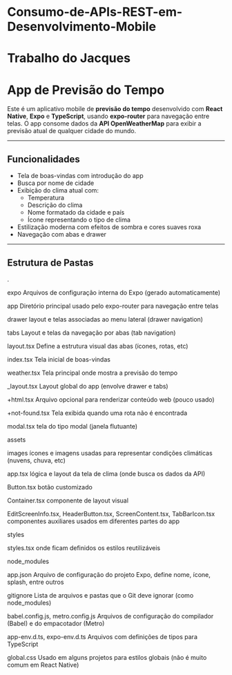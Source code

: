 # Consumo-de-APIs-REST-em-Desenvolvimento-Mobile
# Trabalho do Jacques
# App de Previsão do Tempo

Este é um aplicativo mobile de **previsão do tempo** desenvolvido com **React Native**, **Expo** e **TypeScript**, usando **expo-router** para navegação entre telas. O app consome dados da **API OpenWeatherMap** para exibir a previsão atual de qualquer cidade do mundo.

---

## Funcionalidades

- Tela de boas-vindas com introdução do app
- Busca por nome de cidade
- Exibição do clima atual com:
  - Temperatura
  - Descrição do clima
  - Nome formatado da cidade e país
  - Ícone representando o tipo de clima
- Estilização moderna com efeitos de sombra e cores suaves roxa
- Navegação com abas e drawer

---

## Estrutura de Pastas
.

expo Arquivos de configuração interna do Expo (gerado automaticamente)

app Diretório principal usado pelo expo-router para navegação entre telas

drawer layout e telas associadas ao menu lateral (drawer navigation)

tabs    Layout e telas da navegação por abas (tab navigation)

layout.tsx   Define a estrutura visual das abas (ícones, rotas, etc)

index.tsx       Tela inicial de boas-vindas

 weather.tsx     Tela principal onde mostra a previsão do tempo

_layout.tsx     Layout global do app (envolve drawer e tabs)

 +html.tsx      Arquivo opcional para renderizar conteúdo web (pouco usado)
 
+not-found.tsx  Tela exibida quando uma rota não é encontrada

modal.tsx tela do tipo modal (janela flutuante)

assets

images ícones e imagens usadas para representar condições climáticas (nuvens, chuva, etc)

app.tsx lógica e layout da tela de clima (onde busca os dados da API)

Button.tsx botão customizado

Container.tsx componente de layout visual

EditScreenInfo.tsx, HeaderButton.tsx, ScreenContent.tsx, TabBarIcon.tsx componentes auxiliares usados em diferentes partes do app

styles

styles.tsx onde ficam definidos os estilos reutilizáveis

node_modules

app.json
Arquivo de configuração do projeto Expo, define nome, ícone, splash, entre outros

gitignore
Lista de arquivos e pastas que o Git deve ignorar (como node_modules)

babel.config.js, metro.config.js
Arquivos de configuração do compilador (Babel) e do empacotador (Metro)

app-env.d.ts, expo-env.d.ts
Arquivos com definições de tipos para TypeScript

global.css
Usado em alguns projetos para estilos globais (não é muito comum em React Native)



